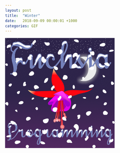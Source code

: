 ```yaml
---
layout: post
title:  "Winter"
date:   2018-09-09 00:00:01 +1000
categories: GIF
---
```


![Winter](/assets/images/gifs/winter.gif "Winter")
